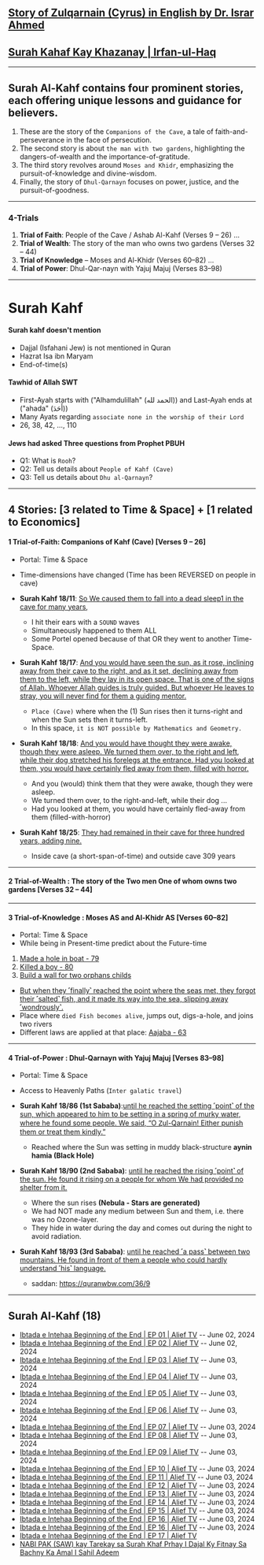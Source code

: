 ## [Story of Zulqarnain (Cyrus) in English by Dr. Israr Ahmed](https://www.youtube.com/watch?v=HS1SozRtjGw&t=394s)

## [Surah Kahaf Kay Khazanay | Irfan-ul-Haq](https://www.youtube.com/watch?v=IIMp9eyv4vQ)

***

## Surah Al-Kahf contains four prominent stories, each offering unique lessons and guidance for believers.
1. These are the story of the `Companions of the Cave`, a tale of faith-and-perseverance in the face of persecution.
2. The second story is about `the man with two gardens`, highlighting the dangers-of-wealth and the importance-of-gratitude.
3. The third story revolves around `Moses and Khidr`, emphasizing the pursuit-of-knowledge and divine-wisdom.
4. Finally, the story of `Dhul-Qarnayn` focuses on power, justice, and the pursuit-of-goodness. 

***

### 4-Trials
1. __Trial of Faith__: People of the Cave / Ashab Al-Kahf (Verses 9 – 26) ...
2. __Trial of Wealth__: The story of the man who owns two gardens (Verses 32 – 44)
3. __Trial of Knowledge__ – Moses and Al-Khidr (Verses 60–82) ...
4. __Trial of Power__: Dhul-Qar-nayn with Yajuj Majuj (Verses 83–98)

***

# Surah Kahf

#### Surah kahf doesn't mention
* Dajjal (Isfahani Jew) is not mentioned in Quran
* Hazrat Isa ibn Maryam
* End-of-time(s)

#### Tawhid of Allah SWT
  * First-Ayah starts with ("Alhamdulillah" (الحمد لله)) and Last-Ayah ends at ("ahada" (أَحَدَ))
  * Many Ayats regarding `associate none in the worship of their Lord`
  * 26, 38, 42, ..., 110 

#### Jews had asked Three questions from Prophet PBUH
* Q1: What is `Rooh`?
* Q2: Tell us details about `People of Kahf (Cave)`
* Q3: Tell us details about `Dhu al-Qarnayn`?

***

## 4 Stories: [3 related to Time & Space] + [1 related to Economics]

#### 1 Trial-of-Faith: Companions of Kahf (Cave) [Verses 9 – 26]
* Portal: Time & Space
* Time-dimensions have changed (Time has been REVERSED on people in cave)

* __Surah Kahf 18/11__: [So We caused them to fall into a dead sleep1 in the cave for many years,](https://quranwbw.com/18/11)
   * I hit their ears with a `SOUND` waves
   * Simultaneously happened to them ALL
   * Some Portel opened because of that OR they went to another Time-Space.

* __Surah Kahf 18/17__: [And you would have seen the sun, as it rose, inclining away from their cave to the right, and as it set, declining away from them to the left, while they lay in its open space. That is one of the signs of Allah. Whoever Allah guides is truly guided. But whoever He leaves to stray, you will never find for them a guiding mentor.](https://quranwbw.com/18/17)
   * `Place (Cave)` where when the (1) Sun rises then it turns-right and when the Sun sets then it turns-left.
   * In this space, `it is NOT possible by Mathematics and Geometry.`
            
* __Surah Kahf 18/18__: [And you would have thought they were awake, though they were asleep. We turned them over, to the right and left, while their dog stretched his forelegs at the entrance. Had you looked at them, you would have certainly fled away from them, filled with horror.](https://quranwbw.com/18/18)
   * And you (would) think them that they were awake, though they were asleep.
   * We turned them over, to the right-and-left, while their dog ...
   * Had you looked at them, you would have certainly fled-away from them (filled-with-horror)
   
* __Surah Kahf 18/25__: [They had remained in their cave for three hundred years, adding nine.](https://quranwbw.com/18/25)
   * Inside cave (a short-span-of-time) and outside cave 309 years

***

#### 2 Trial-of-Wealth : The story of the Two men One of whom owns two gardens [Verses 32 – 44]

***

#### 3 Trial-of-Knowledge : Moses AS and Al-Khidr AS [Verses 60–82]
* Portal: Time & Space
* While being in Present-time predict about the Future-time
1. [Made a hole in boat - 79](https://quranwbw.com/18/79)
2. [Killed a boy - 80](https://quranwbw.com/18/80)
3. [Build a wall for two orphans childs](https://quranwbw.com/18/82)
* [But when they ˹finally˺ reached the point where the seas met, they forgot their ˹salted˺ fish, and it made its way into the sea, slipping away ˹wondrously˺.](https://quranwbw.com/18/61)
* Place where `died Fish becomes alive`, jumps out, digs-a-hole, and joins two rivers
* Different laws are applied at that place: [Aajaba - 63](https://quranwbw.com/18/63)

***

#### 4 Trial-of-Power : Dhul-Qarnayn with Yajuj Majuj [Verses 83–98]
* Portal: Time & Space
* Access to Heavenly Paths (`Inter galatic travel`)

* __Surah Kahf 18/86 (1st Sababa)__:[until he reached the setting ˹point˺ of the sun, which appeared to him to be setting in a spring of murky water, where he found some people. We said, “O Ⱬul-Qarnain! Either punish them or treat them kindly.”](https://quranwbw.com/18/86)
   * Reached where the Sun was setting in muddy black-structure __aynin hamia (Black Hole)__

* __Surah Kahf 18/90 (2nd Sababa)__: [until he reached the rising ˹point˺ of the sun. He found it rising on a people for whom We had provided no shelter from it.](https://quranwbw.com/18/90)
    * Where the sun rises __(Nebula - Stars are generated)__
    * We had NOT made any medium between Sun and them, i.e. there was no Ozone-layer.
    * They hide in water during the day and comes out during the night to avoid radiation.

* __Surah Kahf 18/93 (3rd Sababa)__: [until he reached ˹a pass˺ between two mountains. He found in front of them a people who could hardly understand ˹his˺ language.](https://quranwbw.com/18/93)
   * saddan: https://quranwbw.com/36/9

***

## Surah Al-Kahf (18)
* [Ibtada e Intehaa Beginning of the End  | EP 01 | Alief TV](https://www.youtube.com/watch?v=NcS6gECLdBo) -- June 02, 2024
* [Ibtada e Intehaa Beginning of the End  | EP 02 | Alief TV](https://www.youtube.com/watch?v=lhbsVPeld10) -- June 02, 2024
* [Ibtada e Intehaa Beginning of the End  | EP 03 | Alief TV](https://www.youtube.com/watch?v=qdFdxY39S7s) -- June 03, 2024
* [Ibtada e Intehaa Beginning of the End  | EP 04 | Alief TV](https://www.youtube.com/watch?v=iX6dvekkmgo) -- June 03, 2024
* [Ibtada e Intehaa Beginning of the End  | EP 05 | Alief TV](https://www.youtube.com/watch?v=Acr4IiIJ7nI) -- June 03, 2024
* [Ibtada e Intehaa Beginning of the End  | EP 06 | Alief TV](https://www.youtube.com/watch?v=2J3UXhu_8cI) -- June 03, 2024
* [Ibtada e Intehaa Beginning of the End  | EP 07 | Alief TV](https://www.youtube.com/watch?v=j2xrUx-NFgg) -- June 03, 2024
* [Ibtada e Intehaa Beginning of the End  | EP 08 | Alief TV](https://www.youtube.com/watch?v=SYS6VXyiwaU) -- June 03, 2024
* [Ibtada e Intehaa Beginning of the End  | EP 09 | Alief TV](https://www.youtube.com/watch?v=87QsHJd81KY) -- June 03, 2024
* [Ibtada e Intehaa Beginning of the End  | EP 10 | Alief TV](https://www.youtube.com/watch?v=eexobZep_9s) -- June 03, 2024
* [Ibtada e Intehaa Beginning of the End  | EP 11 | Alief TV](https://www.youtube.com/watch?v=vPcwsi9tRzI&t=1566s) -- June 03, 2024
* [Ibtada e Intehaa Beginning of the End  | EP 12 | Alief TV](https://www.youtube.com/watch?v=EtGjRuuoO80) -- June 03, 2024
* [Ibtada e Intehaa Beginning of the End  | EP 13 | Alief TV](https://www.youtube.com/watch?v=DpztbN1X9hQ) -- June 03, 2024
* [Ibtada e Intehaa Beginning of the End  | EP 14 | Alief TV](https://www.youtube.com/watch?v=KOh1ygcPTbo) -- June 03, 2024
* [Ibtada e Intehaa Beginning of the End  | EP 15 | Alief TV](https://www.youtube.com/watch?v=MO9mDOviKNU) -- June 03, 2024
* [Ibtada e Intehaa Beginning of the End  | EP 16 | Alief TV](https://www.youtube.com/watch?v=HmQVteQUoz0) -- June 03, 2024
* [Ibtada e Intehaa Beginning of the End  | EP 16 | Alief TV](https://www.youtube.com/watch?v=HmQVteQUoz0) -- June 03, 2024
* [Ibtada e Intehaa Beginning of the End  | EP 17 | Alief TV](https://www.youtube.com/watch?v=Fi1hTNDFrY4)
* [NABI PAK (SAW) kay Tarekay sa Surah Khaf Prhay I Dajal Ky Fitnay Sa Bachny Ka Amal I Sahil Adeem](https://www.youtube.com/watch?v=MjAOhpyTlxI)
